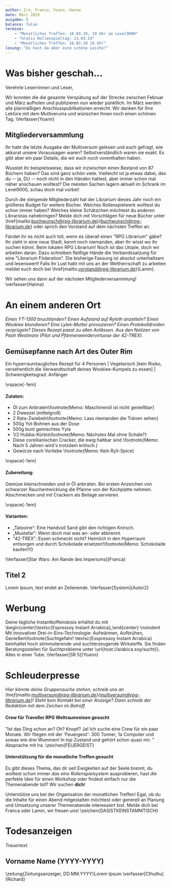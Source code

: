 ```yaml
---
author: Ira, Franca, Yoann, Hanna
date: März 2019
ausgabe: 8
balance: false
termine:
    - "Monatliches Treffen: 16.03.19, 19 Uhr im Level9000"
    - "Gratis Rollenspieltag: 23.03.19"
    - "Monatliches Treffen: 16.03.19 19 Uhr"
losung: "Du hast da aber eine schöne Leiche!"
---
```


# Was bisher geschah...
Verehrte Leserrinnen und Leser,

Wir konnten die die gesamte Verspätung auf der Strecke zwischen Februar und März aufholen und publizieren nun wieder pünktlich. Im März werden alle planmäßigen Anschlusspublikationen erreicht. Wir danken für Ihre Lektüre mit dem Multiverums und wünschen Ihnen noch einen schönen Tag.
\Verfasser{Yoann}

## Mitgliederversammlung
Ihr habt die letzte Ausgabe der Multiversum gelesen und euch gefragt, wie akkurat unsere Voraussagen waren? Selbstverständlich waren sie exakt. Es gibt aber ein paar Details, die wir euch noch vorenthalten haben.

Wusstet ihr beispielsweise, dass wir inzwischen einen Bestand von 87 Büchern haben? Das sind ganz schön viele. Vielleicht ist ja etwas dabei, das du -- ja, DU -- noch nicht in den Händen hattest, aber immer schon mal näher anschauen wolltest? Die meisten Sachen lagern aktuell im Schrank im Level9000, schau doch mal vorbei!

Durch die steigende Mitgliederzahl hat der Librarium dieses Jahr noch ein größeres Budget für weitere Bücher. Welches Rollenspielwerk wolltest du schon immer haben? Welches kleine Schätzchen möchtest du anderen Libraristas nahebringen? Melde dich mit Vorschlägen für neue Bücher unter \href{mailto:buchwunsch@rpg-librarium.de}{buchwunsch@rpg-librarium.de} oder sprich den Vorstand auf dem nächsten Treffen an.

Fändet ihr es nicht auch toll, wenn es überall einen "RPG Librarium" gäbe? Ihr zieht in eine neue Stadt, kennt noch niemanden, aber ihr wisst wo ihr suchen könnt. Beim lokalen RPG Librarium! Noch ist das Utopie, doch wir arbeiten daran. Dazu schreiben fleißige Hände die Verbandssatzung für eine "Librarium Föderation". Die bisherige Fassung ist absolut unterhaltsam und lesenswert! Falls ihr Lust habt mit uns an der Weltherrschaft zu arbeiten meldet euch doch bei \href{mailto:vorstand@rpg-librarium.de}{Lamin}.

Wir sehen uns dann auf der nächsten Mitgliederversammlung!
\verfasser{Hanna}

# An einem anderen Ort
*Einen YT-1300 bruchlanden? Einen Aufstand auf Ryloth anzetteln? Einen Wookiee blondieren? Eine Lylek-Mutter provozieren? Einen Protokolldroiden verprügeln? Dieses Rezept passt zu allen Anlässen. Aus den Notizen von Pash Westmore (Pilot und Pfannenwendervirtuose der 42-TREX).*

## Gemüsepfanne nach Art des Outer Rim
Ein hyperraumtaugliches Rezept für 4 Personen | Vegetarisch [kein Risiko, versehentlich die Verwandtschaft deines Wookiee-Kumpels zu essen] | Schwierigkeitsgrad: Anfänger

\vspace{-1em}
#### Zutaten:

- Öl zum Anbraten\footnote{Memo: Maschinenöl ist nicht genießbar}
- 2 Dweezel (mittelgroß)
- 2 Rata-Zwiebeln\footnote{Memo: Lass niemanden die Tränen sehen}
- 500g Yot-Bohnen aus der Dose
- 500g bunt gemischtes Yyla
- 1/2 Hubba-Kürbis\footnote{Memo: Nächstes Mal ohne Schale?}
- Diese corellianischen Cracker, die ewig haltbar sind \footnote{Memo: Nach 5 Jahren wird's trotzdem kritisch.}
- Gewürze nach Vorliebe \footnote{Memo: Kein Ryll-Spice}

\vspace{-1em}
#### Zubereitung:
Gemüse kleinschneiden und in Öl anbraten. Bei ersten Anzeichen von schwarzer Rauchentwicklung die Pfanne von der Kochplatte nehmen. Abschmecken und mit Crackern als Beilage servieren.

\vspace{-1em}
#### Varianten:
- „Tatooine“: Eine Handvoll Sand gibt den richtigen Knirsch.
- „Mustafar“: Wenn doch mal was an- oder abbrennt.
- "42-TREX": Essen schmeckt nicht? Heimlich in den Hyperraum entsorgen und durch Schokolade ersetzen!\footnote{Memo: Schokolade kaufen!!!}

\Verfasser[Star Wars: Am Rande des Imperiums]{Franca}

## Titel 2
Lorem Ipsum, text endet an Zeilenende.
\Verfasser[System]{Autor2}

# Werbung
Deine tägliche Instantkoffeindosis erhältst du mit
\begin{center}\textsc{Espressoy Instant Arrabica},\end{center} \noindent  Mit innovativer Drei-in-Eins-Technologie: Aufwärmen, Aufbrühen, Genießen\footnote{Suchtgefahr! \textsc{Esspressoy Instant Arrabica} beinhaltet hoch stimmulierende und suchterzeugende Wirkstoffe. Sie finden Beratungsstellen für Suchtprobleme unter \url{host://arabica.soy/sucht}}. Alles in einer Tube.
\Verfasser[SR 5]{Yoann}

# Schleuderpresse
*Hier könnte deine Gruppensuche stehen, schreib uns an \href{mailto:multiversum@rpg-librarium.de}{multiversum@rpg-librarium.de}! Steht kein Kontakt bei einer Anzeige? Dann schreib der Redaktion mit dem Zeichen im Betreff.*

#### Crew für Traveller RPG Weltraumreisen gesucht
"Ist das Ding schon an? Oh? Knopf? Ja! Ich suche eine Crew für ein paar Monate. Wir fliegen mit der 'Feuergeist': 300 Tonner, 1a Computer und sowas wie drei Wummen! In top Zustand und gehört schon quasi mir. " Absprache mit Ira.
\zeichen{FEUERGEIST}

#### Unterstützung für die monatliche Treffen gesucht
Es gibt dieses Thema, das dir seit Ewigkeiten auf der Seele brennt, du wolltest schon immer _das eine Rollenspielsystem_ ausprobieren, hast _die_ perfekte Idee für einen Workshop oder findest einfach nur die Themenabende toll?
Wir suchen **dich**!

Unterstütze uns bei der Organisation der monatlichen Treffen!
Egal, ob du die Inhalte für einen Abend mitgestalten möchtest oder generell an Planung und Umsetzung unserer Themenabende interessiert bist.
Melde dich bei Franca oder Lamin, wir freuen uns!
\zeichen{DASISTKEINSTAMMTISCH}

# Todesanzeigen
*Trauertext.*

## Vorname Name (YYYY-YYYY)
\zeitung{Zeitungsanzeiger, DD.MM.YYYY}Lorem Ipsum
\verfasser[Cthulhu]{Richard}
